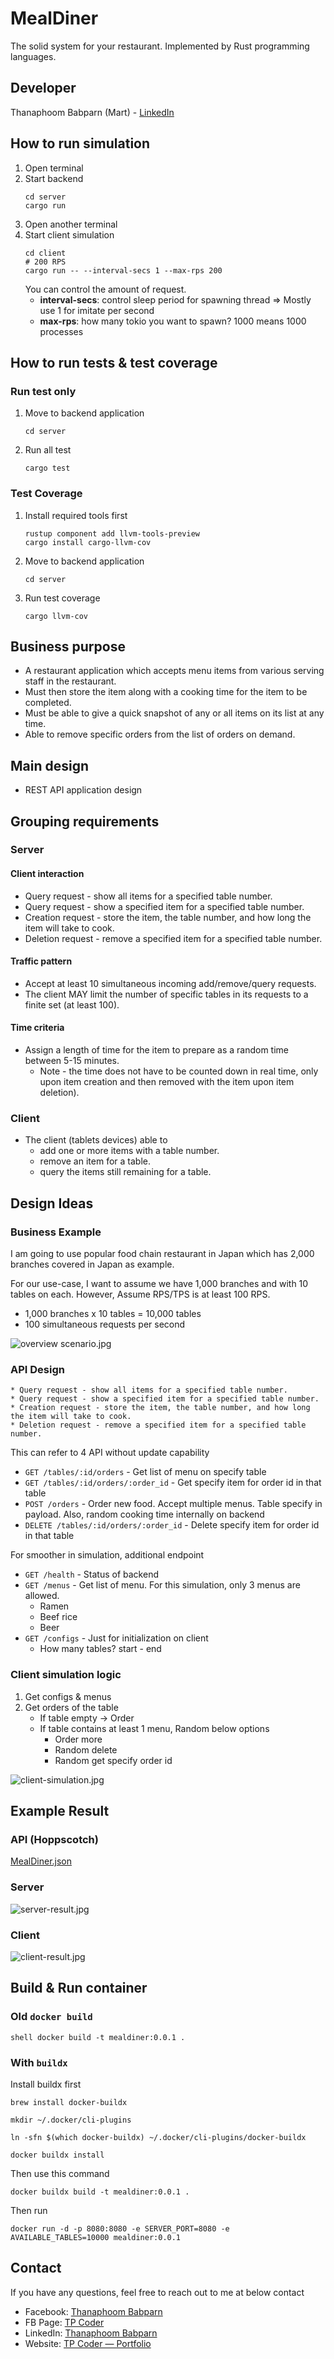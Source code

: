 # MealDiner

The solid system for your restaurant. Implemented by Rust programming languages.

## Developer

Thanaphoom Babparn (Mart) - [LinkedIn](https://www.linkedin.com/in/thanaphoom-babparn/?locale=en_US)

## How to run simulation

1. Open terminal
2. Start backend
    ````shell
    cd server
    cargo run
    ````
3. Open another terminal
4. Start client simulation
    ````shell
    cd client
    # 200 RPS
    cargo run -- --interval-secs 1 --max-rps 200
    ````
   You can control the amount of request.
   * **interval-secs**: control sleep period for spawning thread => Mostly use 1 for imitate per second
   * **max-rps**: how many tokio you want to spawn? 1000 means 1000 processes

## How to run tests & test coverage

### Run test only

1. Move to backend application
    ```shell
    cd server
    ```
2. Run all test
    ```shell
    cargo test
    ```

### Test Coverage

1. Install required tools first
    ```shell
    rustup component add llvm-tools-preview
    cargo install cargo-llvm-cov
    ```
2. Move to backend application
    ```shell
    cd server
    ```
   
3. Run test coverage

    ```shell
    cargo llvm-cov
    ```

## Business purpose

* A restaurant application which accepts menu items from various serving staff in the restaurant. 
* Must then store the item along with a cooking time for the item to be completed.
* Must be able to give a quick snapshot of any or all items on its list at any time. 
* Able to remove specific orders from the list of orders on demand.

## Main design

* REST API application design

## Grouping requirements

### Server

#### Client interaction
* Query request - show all items for a specified table number.
* Query request - show a specified item for a specified table number.
* Creation request - store the item, the table number, and how long the item will take to cook.
* Deletion request - remove a specified item for a specified table number.

#### Traffic pattern
* Accept at least 10 simultaneous incoming add/remove/query requests.
* The client MAY limit the number of specific tables in its requests to a finite set (at least 100).

#### Time criteria
* Assign a length of time for the item to prepare as a random time between 5-15 minutes. 
  * Note - the time does not have to be counted down in real time, only upon item creation and then removed with the item upon item deletion).

### Client

* The client (tablets devices) able to
  * add one or more items with a table number.
  * remove an item for a table.
  * query the items still remaining for a table.

## Design Ideas

### Business Example

I am going to use popular food chain restaurant in Japan which has 2,000 branches covered in Japan as example.

For our use-case, I want to assume we have 1,000 branches and with 10 tables on each. However, Assume RPS/TPS is at least 100 RPS.
* 1,000 branches x 10 tables = 10,000 tables
* 100 simultaneous requests per second

![overview scenario.jpg](files/overview%20scenario.jpg)

### API Design

```text
* Query request - show all items for a specified table number.
* Query request - show a specified item for a specified table number.
* Creation request - store the item, the table number, and how long the item will take to cook.
* Deletion request - remove a specified item for a specified table number.
```

This can refer to 4 API without update capability

- `GET /tables/:id/orders` - Get list of menu on specify table
- `GET /tables/:id/orders/:order_id` - Get specify item for order id in that table
- `POST /orders` - Order new food. Accept multiple menus. Table specify in payload. Also, random cooking time internally on backend
- `DELETE /tables/:id/orders/:order_id` - Delete specify item for order id in that table

For smoother in simulation, additional endpoint

- `GET /health` - Status of backend
- `GET /menus` - Get list of menu. For this simulation, only 3 menus are allowed.
  - Ramen
  - Beef rice
  - Beer
- `GET /configs` - Just for initialization on client
  - How many tables? start - end

### Client simulation logic

1. Get configs & menus
2. Get orders of the table
   * If table empty -> Order
   * If table contains at least 1 menu, Random below options
     * Order more
     * Random delete
     * Random get specify order id

![client-simulation.jpg](files/client-simulation.jpg)

## Example Result

### API (Hoppscotch)

[MealDiner.json](files/MealDiner.json)

### Server

![server-result.jpg](files/server-result.jpg)

### Client

![client-result.jpg](files/client-result.jpg)


## Build & Run container

### Old `docker build`

``shell
docker build -t mealdiner:0.0.1 .
``

### With `buildx`

Install buildx first

```shell
brew install docker-buildx

mkdir ~/.docker/cli-plugins

ln -sfn $(which docker-buildx) ~/.docker/cli-plugins/docker-buildx

docker buildx install
```

Then use this command

```shell
docker buildx build -t mealdiner:0.0.1 .
```

Then run

```shell
docker run -d -p 8080:8080 -e SERVER_PORT=8080 -e AVAILABLE_TABLES=10000 mealdiner:0.0.1
```

## Contact
If you have any questions, feel free to reach out to me at below contact
- Facebook: [Thanaphoom Babparn](https://www.facebook.com/thanaphoom.mart/)
- FB Page: [TP Coder](https://www.facebook.com/tpcoder)
- LinkedIn: [Thanaphoom Babparn](https://www.linkedin.com/in/thanaphoom-babparn/)
- Website: [TP Coder — Portfolio](https://portfolio.tpcoder.dev/)
